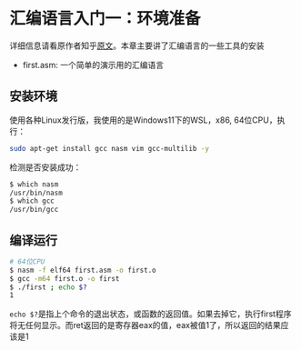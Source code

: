 # 汇编语言入门一：环境准备

详细信息请看原作者知乎[原文](https://zhuanlan.zhihu.com/p/23618489)。本章主要讲了汇编语言的一些工具的安装

- first.asm: 一个简单的演示用的汇编语言

## 安装环境

使用各种Linux发行版，我使用的是Windows11下的WSL，x86, 64位CPU，执行：

```bash
sudo apt-get install gcc nasm vim gcc-multilib -y
```

检测是否安装成功：

```bash
$ which nasm
/usr/bin/nasm
$ which gcc
/usr/bin/gcc
```

## 编译运行

```bash
# 64位CPU
$ nasm -f elf64 first.asm -o first.o
$ gcc -m64 first.o -o first
$ ./first ; echo $?
1
```

```echo $?```是指上个命令的退出状态，或函数的返回值。如果去掉它，执行first程序将无任何显示。而ret返回的是寄存器eax的值，eax被值1了，所以返回的结果应该是1
